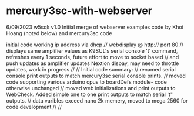 # mercury3sc-with-webserver

6/09/2023 w5sqk
v1.0 
Initial merge of webserver examples code by Khoi Hoang (noted below) and mercury3sc code

initial code working
ip address via dhcp 
// webdisplay @ http://<ip address> port 80
// displays same amplifier values as K9SUL's serial console 't' command, refreshes every 1 seconds, future effort to move to socket based 
//    and push updates as amplifier updates Nextion dispay, may need to throttle updates, work in progress
//
// Initial code summary:
//    renamed serial console print outputs to match mercury3sc  serial console prints.
//    moved code supporting various arduino cpus to boardDefs module- code otherwise unchanged
//    moved web initializations and print outputs to WebCheck. Added simple one to one print outputs to match serial 't" outputs.
//    data varibles exceed nano 2k memery, moved to mega 2560 for code development
//
//
